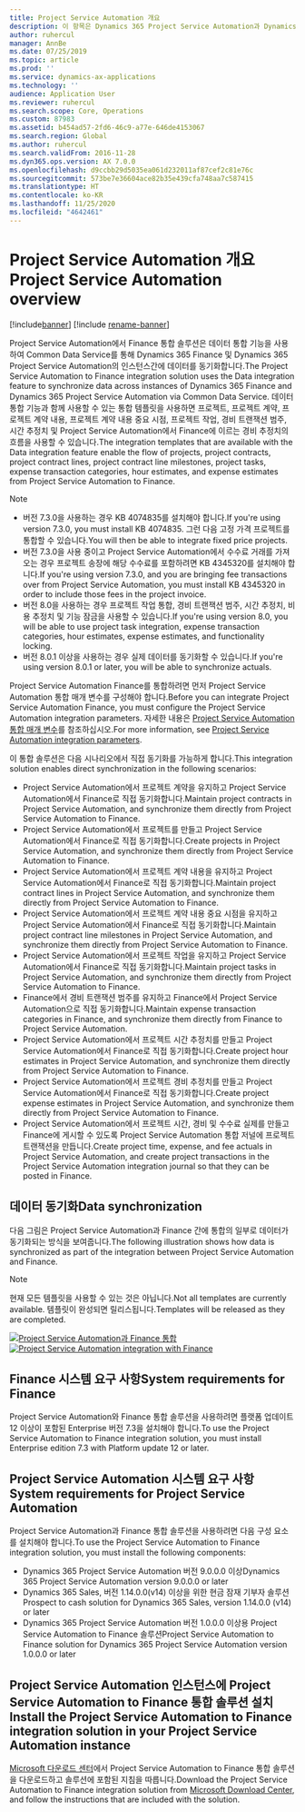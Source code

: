 ```yaml
---
title: Project Service Automation 개요
description: 이 항목은 Dynamics 365 Project Service Automation과 Dynamics 365 Finance 통합 솔루션에 대한 정보를 제공합니다.
author: ruhercul
manager: AnnBe
ms.date: 07/25/2019
ms.topic: article
ms.prod: ''
ms.service: dynamics-ax-applications
ms.technology: ''
audience: Application User
ms.reviewer: ruhercul
ms.search.scope: Core, Operations
ms.custom: 87983
ms.assetid: b454ad57-2fd6-46c9-a77e-646de4153067
ms.search.region: Global
ms.author: ruhercul
ms.search.validFrom: 2016-11-28
ms.dyn365.ops.version: AX 7.0.0
ms.openlocfilehash: d9ccbb29d5035ea061d232011af87cef2c81e76c
ms.sourcegitcommit: 573be7e36604ace82b35e439cfa748aa7c587415
ms.translationtype: HT
ms.contentlocale: ko-KR
ms.lasthandoff: 11/25/2020
ms.locfileid: "4642461"
---
```

# <a name="project-service-automation-overview"></a><span data-ttu-id="287d2-103">Project Service Automation 개요</span><span class="sxs-lookup"><span data-stu-id="287d2-103">Project Service Automation overview</span></span>

[!include[banner](../includes/banner.md)]
[!include [rename-banner](~/includes/cc-data-platform-banner.md)]

<span data-ttu-id="287d2-104">Project Service Automation에서 Finance 통합 솔루션은 데이터 통합 기능을 사용하여 Common Data Service를 통해 Dynamics 365 Finance 및 Dynamics 365 Project Service Automation의 인스턴스간에 데이터를 동기화합니다.</span><span class="sxs-lookup"><span data-stu-id="287d2-104">The Project Service Automation to Finance integration solution uses the Data integration feature to synchronize data across instances of Dynamics 365 Finance and Dynamics 365 Project Service Automation via Common Data Service.</span></span> <span data-ttu-id="287d2-105">데이터 통합 기능과 함께 사용할 수 있는 통합 템플릿을 사용하면 프로젝트, 프로젝트 계약, 프로젝트 계약 내용, 프로젝트 계약 내용 중요 시점, 프로젝트 작업, 경비 트랜잭션 범주, 시간 추정치 및 Project Service Automation에서 Finance에 이르는 경비 추정치의 흐름을 사용할 수 있습니다.</span><span class="sxs-lookup"><span data-stu-id="287d2-105">The integration templates that are available with the Data integration feature enable the flow of projects, project contracts, project contract lines, project contract line milestones, project tasks, expense transaction categories, hour estimates, and expense estimates from Project Service Automation to Finance.</span></span>

> [!NOTE]
> - <span data-ttu-id="287d2-106">버전 7.3.0을 사용하는 경우 KB 4074835를 설치해야 합니다.</span><span class="sxs-lookup"><span data-stu-id="287d2-106">If you're using version 7.3.0, you must install KB 4074835.</span></span> <span data-ttu-id="287d2-107">그런 다음 고정 가격 프로젝트를 통합할 수 있습니다.</span><span class="sxs-lookup"><span data-stu-id="287d2-107">You will then be able to integrate fixed price projects.</span></span>
> - <span data-ttu-id="287d2-108">버전 7.3.0을 사용 중이고 Project Service Automation에서 수수료 거래를 가져오는 경우 프로젝트 송장에 해당 수수료를 포함하려면 KB 4345320를 설치해야 합니다.</span><span class="sxs-lookup"><span data-stu-id="287d2-108">If you're using version 7.3.0, and you are bringing fee transactions over from Project Service Automation, you must install KB 4345320 in order to include those fees in the project invoice.</span></span>
> - <span data-ttu-id="287d2-109">버전 8.0을 사용하는 경우 프로젝트 작업 통합, 경비 트랜잭션 범주, 시간 추정치, 비용 추정치 및 기능 잠금을 사용할 수 있습니다.</span><span class="sxs-lookup"><span data-stu-id="287d2-109">If you're using version 8.0, you will be able to use project task integration, expense transaction categories, hour estimates, expense estimates, and functionality locking.</span></span>
> - <span data-ttu-id="287d2-110">버전 8.0.1 이상을 사용하는 경우 실제 데이터를 동기화할 수 있습니다.</span><span class="sxs-lookup"><span data-stu-id="287d2-110">If you're using version 8.0.1 or later, you will be able to synchronize actuals.</span></span>

<span data-ttu-id="287d2-111">Project Service Automation Finance를 통합하려면 먼저 Project Service Automation 통합 매개 변수를 구성해야 합니다.</span><span class="sxs-lookup"><span data-stu-id="287d2-111">Before you can integrate Project Service Automation Finance, you must configure the Project Service Automation integration parameters.</span></span> <span data-ttu-id="287d2-112">자세한 내용은 [Project Service Automation 통합 매개 변수](PSA-parameters.md)를 참조하십시오.</span><span class="sxs-lookup"><span data-stu-id="287d2-112">For more information, see [Project Service Automation integration parameters](PSA-parameters.md).</span></span>

<span data-ttu-id="287d2-113">이 통합 솔루션은 다음 시나리오에서 직접 동기화를 가능하게 합니다.</span><span class="sxs-lookup"><span data-stu-id="287d2-113">This integration solution enables direct synchronization in the following scenarios:</span></span>

- <span data-ttu-id="287d2-114">Project Service Automation에서 프로젝트 계약을 유지하고 Project Service Automation에서 Finance로 직접 동기화합니다.</span><span class="sxs-lookup"><span data-stu-id="287d2-114">Maintain project contracts in Project Service Automation, and synchronize them directly from Project Service Automation to Finance.</span></span>
- <span data-ttu-id="287d2-115">Project Service Automation에서 프로젝트를 만들고 Project Service Automation에서 Finance로 직접 동기화합니다.</span><span class="sxs-lookup"><span data-stu-id="287d2-115">Create projects in Project Service Automation, and synchronize them directly from Project Service Automation to Finance.</span></span>
- <span data-ttu-id="287d2-116">Project Service Automation에서 프로젝트 계약 내용을 유지하고 Project Service Automation에서 Finance로 직접 동기화합니다.</span><span class="sxs-lookup"><span data-stu-id="287d2-116">Maintain project contract lines in Project Service Automation, and synchronize them directly from Project Service Automation to Finance.</span></span>
- <span data-ttu-id="287d2-117">Project Service Automation에서 프로젝트 계약 내용 중요 시점을 유지하고 Project Service Automation에서 Finance로 직접 동기화합니다.</span><span class="sxs-lookup"><span data-stu-id="287d2-117">Maintain project contract line milestones in Project Service Automation, and synchronize them directly from Project Service Automation to Finance.</span></span>
- <span data-ttu-id="287d2-118">Project Service Automation에서 프로젝트 작업을 유지하고 Project Service Automation에서 Finance로 직접 동기화합니다.</span><span class="sxs-lookup"><span data-stu-id="287d2-118">Maintain project tasks in Project Service Automation, and synchronize them directly from Project Service Automation to Finance.</span></span>
- <span data-ttu-id="287d2-119">Finance에서 경비 트랜잭션 범주를 유지하고 Finance에서 Project Service Automation으로 직접 동기화합니다.</span><span class="sxs-lookup"><span data-stu-id="287d2-119">Maintain expense transaction categories in Finance, and synchronize them directly from Finance to Project Service Automation.</span></span>
- <span data-ttu-id="287d2-120">Project Service Automation에서 프로젝트 시간 추정치를 만들고 Project Service Automation에서 Finance로 직접 동기화합니다.</span><span class="sxs-lookup"><span data-stu-id="287d2-120">Create project hour estimates in Project Service Automation, and synchronize them directly from Project Service Automation to Finance.</span></span>
- <span data-ttu-id="287d2-121">Project Service Automation에서 프로젝트 경비 추정치를 만들고 Project Service Automation에서 Finance로 직접 동기화합니다.</span><span class="sxs-lookup"><span data-stu-id="287d2-121">Create project expense estimates in Project Service Automation, and synchronize them directly from Project Service Automation to Finance.</span></span>
- <span data-ttu-id="287d2-122">Project Service Automation에서 프로젝트 시간, 경비 및 수수료 실제를 만들고 Finance에 게시할 수 있도록 Project Service Automation 통합 저널에 프로젝트 트랜잭션을 만듭니다.</span><span class="sxs-lookup"><span data-stu-id="287d2-122">Create project time, expense, and fee actuals in Project Service Automation, and create project transactions in the Project Service Automation integration journal so that they can be posted in Finance.</span></span>

## <a name="data-synchronization"></a><span data-ttu-id="287d2-123">데이터 동기화</span><span class="sxs-lookup"><span data-stu-id="287d2-123">Data synchronization</span></span>

<span data-ttu-id="287d2-124">다음 그림은 Project Service Automation과 Finance 간에 통합의 일부로 데이터가 동기화되는 방식을 보여줍니다.</span><span class="sxs-lookup"><span data-stu-id="287d2-124">The following illustration shows how data is synchronized as part of the integration between Project Service Automation and Finance.</span></span>

> [!NOTE]
> <span data-ttu-id="287d2-125">현재 모든 템플릿을 사용할 수 있는 것은 아닙니다.</span><span class="sxs-lookup"><span data-stu-id="287d2-125">Not all templates are currently available.</span></span> <span data-ttu-id="287d2-126">템플릿이 완성되면 릴리스됩니다.</span><span class="sxs-lookup"><span data-stu-id="287d2-126">Templates will be released as they are completed.</span></span>

<span data-ttu-id="287d2-127">[![Project Service Automation과 Finance 통합](./media/PSA-integration.png)](./media/PSA-integration.png)</span><span class="sxs-lookup"><span data-stu-id="287d2-127">[![Project Service Automation integration with Finance](./media/PSA-integration.png)](./media/PSA-integration.png)</span></span>

## <a name="system-requirements-for-finance"></a><span data-ttu-id="287d2-128">Finance 시스템 요구 사항</span><span class="sxs-lookup"><span data-stu-id="287d2-128">System requirements for Finance</span></span>

<span data-ttu-id="287d2-129">Project Service Automation와 Finance 통합 솔루션을 사용하려면 플랫폼 업데이트 12 이상이 포함된 Enterprise 버전 7.3을 설치해야 합니다.</span><span class="sxs-lookup"><span data-stu-id="287d2-129">To use the Project Service Automation to Finance integration solution, you must install Enterprise edition 7.3 with Platform update 12 or later.</span></span>

## <a name="system-requirements-for-project-service-automation"></a><span data-ttu-id="287d2-130">Project Service Automation 시스템 요구 사항</span><span class="sxs-lookup"><span data-stu-id="287d2-130">System requirements for Project Service Automation</span></span>

<span data-ttu-id="287d2-131">Project Service Automation과 Finance 통합 솔루션을 사용하려면 다음 구성 요소를 설치해야 합니다.</span><span class="sxs-lookup"><span data-stu-id="287d2-131">To use the Project Service Automation to Finance integration solution, you must install the following components:</span></span>

- <span data-ttu-id="287d2-132">Dynamics 365 Project Service Automation 버전 9.0.0.0 이상</span><span class="sxs-lookup"><span data-stu-id="287d2-132">Dynamics 365 Project Service Automation version 9.0.0.0 or later</span></span>
- <span data-ttu-id="287d2-133">Dynamics 365 Sales, 버전 1.14.0.0(v14) 이상을 위한 현금 잠재 기부자 솔루션</span><span class="sxs-lookup"><span data-stu-id="287d2-133">Prospect to cash solution for Dynamics 365 Sales, version 1.14.0.0 (v14) or later</span></span>
- <span data-ttu-id="287d2-134">Dynamics 365 Project Service Automation 버전 1.0.0.0 이상용 Project Service Automation to Finance 솔루션</span><span class="sxs-lookup"><span data-stu-id="287d2-134">Project Service Automation to Finance solution for Dynamics 365 Project Service Automation version 1.0.0.0 or later</span></span>

## <a name="install-the-project-service-automation-to-finance-integration-solution-in-your-project-service-automation-instance"></a><span data-ttu-id="287d2-135">Project Service Automation 인스턴스에 Project Service Automation to Finance 통합 솔루션 설치</span><span class="sxs-lookup"><span data-stu-id="287d2-135">Install the Project Service Automation to Finance integration solution in your Project Service Automation instance</span></span>

<span data-ttu-id="287d2-136">[Microsoft 다운로드 센터](https://www.microsoft.com/download/details.aspx?id=57016)에서 Project Service Automation to Finance 통합 솔루션을 다운로드하고 솔루션에 포함된 지침을 따릅니다.</span><span class="sxs-lookup"><span data-stu-id="287d2-136">Download the Project Service Automation to Finance integration solution from [Microsoft Download Center](https://www.microsoft.com/download/details.aspx?id=57016), and follow the instructions that are included with the solution.</span></span>
